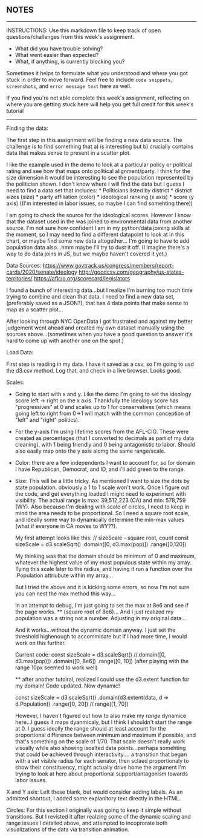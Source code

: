 ## NOTES

-----------
INSTRUCTIONS:
Use this markdown file to keep track of open questions/challenges from this week's assignment.
- What did you have trouble solving?
- What went easier than expected?
- What, if anything, is currently blocking you?

Sometimes it helps to formulate what you understood and where you got stuck in order to move forward. Feel free to include `code snippets`, `screenshots`, and `error message text` here as well.

If you find you're not able complete this week's assignment, reflecting on where you are getting stuck here will help you get full credit for this week's tutorial

------------

Finding the data:

The first step in this assignment will be finding a new data source. The challenge is to find something that a) is interesting but b) crucially contains data that makes sense to present in a scatter plot.

I like the example used in the demo to look at a particular policy or political rating and see how that maps onto political alignment/party. I think for the size dimension it would be interesting to see the population represented by the politician shown. I don't know where I will find the data but I guess I need to find a data set that includes:
    * Politicians listed by district
    * district sizes (size)
    * party affiliation (color)
    * ideological ranking (x axis)
    * score (y axis) ((I'm interested in labor issues, so maybe I can find somehting there))

I am going to check the source for the ideological scores. However I know that the dataset used in the was joined to environmental data from another source. I'm not sure how confident I am in my python/data joining skills at the moment, so I may need to find a different datapoint to look at in this chart, or maybe find some new data altogether... I'm going to have to add population data also...hmm maybe I'll try to dust it off.  (I imagine there's a way to do data joins in JS, but we maybe haven't covered it yet.)

Data Sources:
https://www.govtrack.us/congress/members/report-cards/2020/senate/ideology
http://goodcsv.com/geography/us-states-territories/
https://aflcio.org/scorecard/legislators 

I found a bunch of interesting data...but I realize I'm burning too much time trying to combine and clean that data. I need to find a new data set, (preferably saved as a JSON?), that has 4 data points that make sense to map as a scatter plot...

After looking through NYC OpenData I got frustrated and against my better judgement went ahead and created my own dataset manually using the sources above...(sometimes when you have a good question to answer it's hard to come up with another one on the spot.)

Load Data:

First step is reading in my data. I have it saved as a csv, so I'm going to usd the d3.csv method. Log that, and check in a live browser. Looks good.

Scales:

* Going to start with x and y. Like the demo I'm going to set the ideology score left -> right on the x axis. Thankfully the ideology score has "progressives" at 0 and scales up to 1 for conservatives (which means going left to right from 0->1 will match with the common conception of "left" and "right" politics).

* For the y-axis I'm using lifetime scores from the AFL-CIO. These were created as percentages (that I converted to decimals as part of my data cleaning), with 1 being friendly and 0 being antagonistic to labor. Should also easily map onto the y axis alomg the same range/scale.

* Color: there are a few independents I want to account for, so for domain I have Republican, Democrat, and ID, and i'll add green to the range.

* Size: This will be a little tricky. As mentioned I want to size the dots by state population. obviously a 1 to 1 scale won't work. Once I figure out the code, and get everything loaded I might need to experiment with visibility. The actual range is max: 39,512,223 (CA) and min: 578,759 (WY). Also because I'm dealing with scale of circles, I need to keep in mind the area needs to be proportional. So I need a square root scale, and ideally some way to dynamically determine the min-max values (what if everyone in CA moves to WY??).

    My first attempt looks like this:
    // sizeScale - square root, count
  const sizeScale = d3.scaleSqrt()
    .domain([0, d3.max(pop)])
    .range([0,120])

    My thinking was that the domain should be minimum of 0 and maximum, whatever the highest value of my most populous state within my array. Tying this scale later to the radius, and having it run a function over the .Population attriubute within my array...

    But I tried the above and it is kicking some errors, so now I'm not sure you can nest the max method this way...

    In an attempt to debug, I'm just going to set the max at 8e6 and see if the page works. ** (square root of 8e6)...
    And I just realized my population was a string not a number. Adjusting in my original data...

    And it works...without the dynamic domain anyway. I just set the threshold highenough to accommidate but if I had more time, I would work on this further.

    Current code:
    const sizeScale = d3.scaleSqrt()
    //.domain([0, d3.max(pop)])
    .domain([0, 8e6])
    .range([0, 10]) (after playing with the range 10px seemed to work well)

  ** after another tutoiral, realized I could use the d3.extent function for my domain! Code updated. Now dynamic! 

  const sizeScale = d3.scaleSqrt()
    .domain(d3.extent(data, d => d.Population))
    .range([0, 20])
    //.range([1, 70])
  
    However, I haven't figured out how to also make my *range* dynamice here...I guess it maps dyanmicaly, but I think I shouldn't start the range at 0. I guess ideally the range should at least account for the proportional difference between minimum and maximum if possible, and that's something on the scale of 1/70. That scale doesn't really work visually while also showing isoalted data points...perhaps somehting that could be achieved through interactivity.... a transition that began with a set visible radius for each senator, then sclaed proportionaly to show their constituency, might actually drive home the argument I'm trying to look at here about proportional support/antagonism towards labor issues.  

  

X and Y axis:
Left these blank, but would consider adding labels. As an admitted shortcut, I added some explanitory text directly in the HTML. 

Circles:
For this section I originally was going to keep it simple without transitions. But I revisted it after realzing some of the dynamic scaling and range issues I detailed above, and attempted to incoprorate both visualizations of the data via transition animation.